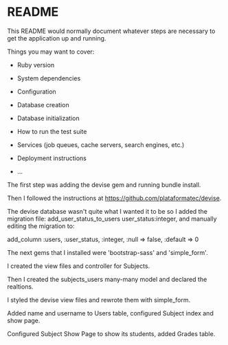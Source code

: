 # README

This README would normally document whatever steps are necessary to get the
application up and running.

Things you may want to cover:

* Ruby version

* System dependencies

* Configuration

* Database creation

* Database initialization

* How to run the test suite

* Services (job queues, cache servers, search engines, etc.)

* Deployment instructions

* ...

The first step was adding the devise gem and running bundle install.

Then I followed the instructions at https://github.com/plataformatec/devise.

The devise database wasn't quite what I wanted it to be so I added the migration file: add_user_status_to_users user_status:integer, and manually editing the migration to:

add_column :users, :user_status, :integer, :null => false, :default => 0

The next gems that I installed were 'bootstrap-sass' and 'simple_form'.

I created the view files and controller for Subjects.

Then I created the subjects_users many-many model and declared the realtions.

I styled the devise view files and rewrote them with simple_form.

Added name and username to Users table, configured Subject index and show page.

Configured Subject Show Page to show its students, added Grades table.